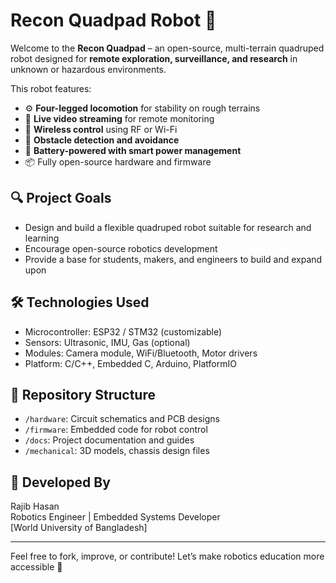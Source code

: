 # Recon Quadpad Robot 🤖

Welcome to the **Recon Quadpad** – an open-source, multi-terrain quadruped robot designed for **remote exploration, surveillance, and research** in unknown or hazardous environments.

This robot features:
- ⚙️ **Four-legged locomotion** for stability on rough terrains
- 🎥 **Live video streaming** for remote monitoring
- 📡 **Wireless control** using RF or Wi-Fi
- 🚧 **Obstacle detection and avoidance**
- 🔋 **Battery-powered with smart power management**
- 📦 Fully open-source hardware and firmware

## 🔍 Project Goals
- Design and build a flexible quadruped robot suitable for research and learning
- Encourage open-source robotics development
- Provide a base for students, makers, and engineers to build and expand upon

## 🛠️ Technologies Used
- Microcontroller: ESP32 / STM32 (customizable)
- Sensors: Ultrasonic, IMU, Gas (optional)
- Modules: Camera module, WiFi/Bluetooth, Motor drivers
- Platform: C/C++, Embedded C, Arduino, PlatformIO

## 📂 Repository Structure
- `/hardware`: Circuit schematics and PCB designs
- `/firmware`: Embedded code for robot control
- `/docs`: Project documentation and guides
- `/mechanical`: 3D models, chassis design files

## 🧠 Developed By
Rajib Hasan  
Robotics Engineer | Embedded Systems Developer  
[World University of Bangladesh]

---

Feel free to fork, improve, or contribute! Let’s make robotics education more accessible 🚀
